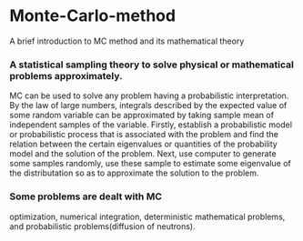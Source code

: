 # Monte-Carlo-method
A brief introduction to MC method and its mathematical theory

### A statistical sampling theory to solve physical or mathematical problems approximately.

MC can be used to solve any problem having a probabilistic interpretation. By the law of large numbers, integrals described by the expected value of some random variable can be approximated by taking sample mean of independent samples of the variable. Firstly, establish a probabilistic model or probabilistic process that is associated with the problem and find the relation between the certain eigenvalues or quantities of the probability model and the solution of the problem. Next, use computer to generate some samples randomly, use these sample to estimate some eigenvalue of the distributation so as to approximate the solution to the problem. 

### Some problems are dealt with MC

optimization, numerical integration, deterministic mathematical problems, and probabilistic problems(diffusion of neutrons).















